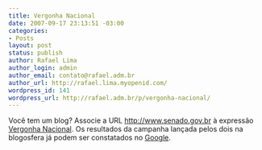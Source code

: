 ```yaml
---
title: Vergonha Nacional
date: 2007-09-17 23:13:51 -03:00
categories:
- Posts
layout: post
status: publish
author: Rafael Lima
author_login: admin
author_email: contato@rafael.adm.br
author_url: http://rafael.lima.myopenid.com/
wordpress_id: 141
wordpress_url: http://rafael.adm.br/p/vergonha-nacional/
---
```


Voc&ecirc; tem um blog? Associe a URL <a target="_blank" href="http://www.senado.gov.br/">http://www.senado.gov.br</a> &agrave; express&atilde;o <a target="_blank" href="http://www.senado.gov.br/">Vergonha Nacional</a>. Os resultados da campanha lan&ccedil;ada pelos dois na blogosfera j&aacute; podem ser constatados no <a target="_blank" href="http://www.google.com.br/search?q=vergonha+nacional">Google</a>.
